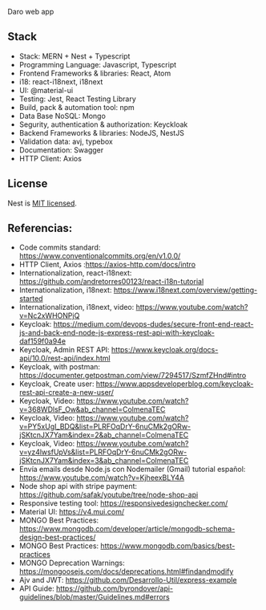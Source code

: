Daro web app

## Stack

- Stack: MERN + Nest + Typescript
- Programming Language: Javascript, Typescript
- Frontend Frameworks & libraries: React, Atom
- i18: react-i18next, i18next
- UI: @material-ui
- Testing: Jest, React Testing Library
- Build, pack & automation tool: npm
- Data Base NoSQL: Mongo
- Segurity, authentication & authorization: Keyckloak
- Backend Frameworks & libraries: NodeJS, NestJS
- Validation data: avj, typebox
- Documentation: Swagger
- HTTP Client: Axios

## License

Nest is [MIT licensed](LICENSE).

## Referencias:
- Code commits standard: https://www.conventionalcommits.org/en/v1.0.0/
- HTTP Client, Axios :https://axios-http.com/docs/intro
- Internationalization, react-i18next: https://github.com/andretorres00123/react-i18n-tutorial
- Internationalization, i18next: https://www.i18next.com/overview/getting-started
- Internationalization, i18next, video: https://www.youtube.com/watch?v=Nc2xWHONPjQ
- Keycloak: https://medium.com/devops-dudes/secure-front-end-react-js-and-back-end-node-js-express-rest-api-with-keycloak-daf159f0a94e
- Keycloak, Admin REST API: https://www.keycloak.org/docs-api/10.0/rest-api/index.html
- Keycloak, with postman: https://documenter.getpostman.com/view/7294517/SzmfZHnd#intro
- Keycloak, Create user: https://www.appsdeveloperblog.com/keycloak-rest-api-create-a-new-user/
- Keycloak, Video: https://www.youtube.com/watch?v=368WDlsF_Ow&ab_channel=ColmenaTEC
- Keycloak, Video: https://www.youtube.com/watch?v=PY5xUgI_BDQ&list=PLRFOqDrY-6nuCMk2gORw-jSKtcnJX7Yam&index=2&ab_channel=ColmenaTEC
- Keycloak, Video: https://www.youtube.com/watch?v=yz4lwsfUpVs&list=PLRFOqDrY-6nuCMk2gORw-jSKtcnJX7Yam&index=3&ab_channel=ColmenaTEC
- Envía emails desde Node.js con Nodemailer (Gmail) tutorial español: https://www.youtube.com/watch?v=KjheexBLY4A
- Node shop api with stripe payment:  https://github.com/safak/youtube/tree/node-shop-api
- Responsive testing tool: https://responsivedesignchecker.com/
- Material UI: https://v4.mui.com/
- MONGO Best Practices: https://www.mongodb.com/developer/article/mongodb-schema-design-best-practices/
- MONGO Best Practices: https://www.mongodb.com/basics/best-practices
- MONGO Deprecation Warnings: https://mongoosejs.com/docs/deprecations.html#findandmodify
- Ajv and JWT: https://github.com/Desarrollo-Util/express-example
- API Guide: https://github.com/byrondover/api-guidelines/blob/master/Guidelines.md#errors

